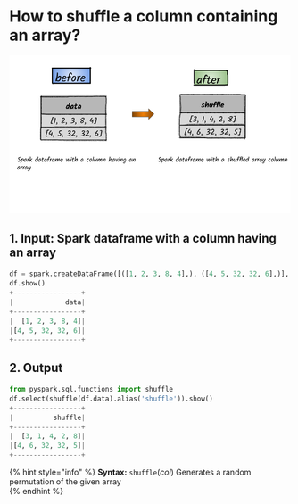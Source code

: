 # How to shuffle a column containing an array?

![](../.gitbook/assets/2020_07_21_kleki-3-.png)

## 1.  Input:  Spark dataframe with a column having an array

```python
df = spark.createDataFrame([([1, 2, 3, 8, 4],), ([4, 5, 32, 32, 6],)], ['data'])
df.show()
+-----------------+
|             data|
+-----------------+
|  [1, 2, 3, 8, 4]|
|[4, 5, 32, 32, 6]|
+-----------------+
```

## 2.  Output

```python
from pyspark.sql.functions import shuffle
df.select(shuffle(df.data).alias('shuffle')).show()
+-----------------+
|          shuffle|
+-----------------+
|  [3, 1, 4, 2, 8]|
|[4, 6, 32, 32, 5]|
+-----------------+
```

{% hint style="info" %}
**Syntax:**   `shuffle`\(_col_\)                                                                                                                 Generates a random permutation of the given array               
{% endhint %}


